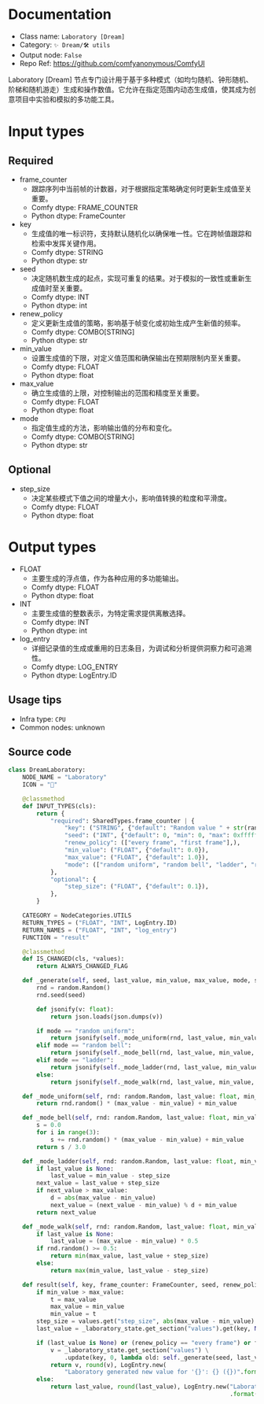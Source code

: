 
# Documentation
- Class name: `Laboratory [Dream]`
- Category: `✨ Dream/🛠 utils`
- Output node: `False`
- Repo Ref: https://github.com/comfyanonymous/ComfyUI

Laboratory [Dream] 节点专门设计用于基于多种模式（如均匀随机、钟形随机、阶梯和随机游走）生成和操作数值。它允许在指定范围内动态生成值，使其成为创意项目中实验和模拟的多功能工具。

# Input types
## Required
- frame_counter
    - 跟踪序列中当前帧的计数器，对于根据指定策略确定何时更新生成值至关重要。
    - Comfy dtype: FRAME_COUNTER
    - Python dtype: FrameCounter
- key
    - 生成值的唯一标识符，支持默认随机化以确保唯一性。它在跨帧值跟踪和检索中发挥关键作用。
    - Comfy dtype: STRING
    - Python dtype: str
- seed
    - 决定随机数生成的起点，实现可重复的结果。对于模拟的一致性或重新生成值时至关重要。
    - Comfy dtype: INT
    - Python dtype: int
- renew_policy
    - 定义更新生成值的策略，影响基于帧变化或初始生成产生新值的频率。
    - Comfy dtype: COMBO[STRING]
    - Python dtype: str
- min_value
    - 设置生成值的下限，对定义值范围和确保输出在预期限制内至关重要。
    - Comfy dtype: FLOAT
    - Python dtype: float
- max_value
    - 确立生成值的上限，对控制输出的范围和精度至关重要。
    - Comfy dtype: FLOAT
    - Python dtype: float
- mode
    - 指定值生成的方法，影响输出值的分布和变化。
    - Comfy dtype: COMBO[STRING]
    - Python dtype: str
## Optional
- step_size
    - 决定某些模式下值之间的增量大小，影响值转换的粒度和平滑度。
    - Comfy dtype: FLOAT
    - Python dtype: float

# Output types
- FLOAT
    - 主要生成的浮点值，作为各种应用的多功能输出。
    - Comfy dtype: FLOAT
    - Python dtype: float
- INT
    - 主要生成值的整数表示，为特定需求提供离散选择。
    - Comfy dtype: INT
    - Python dtype: int
- log_entry
    - 详细记录值的生成或重用的日志条目，为调试和分析提供洞察力和可追溯性。
    - Comfy dtype: LOG_ENTRY
    - Python dtype: LogEntry.ID


## Usage tips
- Infra type: `CPU`
- Common nodes: unknown


## Source code
```python
class DreamLaboratory:
    NODE_NAME = "Laboratory"
    ICON = "🧪"

    @classmethod
    def INPUT_TYPES(cls):
        return {
            "required": SharedTypes.frame_counter | {
                "key": ("STRING", {"default": "Random value " + str(random.randint(0, 1000000))}),
                "seed": ("INT", {"default": 0, "min": 0, "max": 0xffffffffffffffff}),
                "renew_policy": (["every frame", "first frame"],),
                "min_value": ("FLOAT", {"default": 0.0}),
                "max_value": ("FLOAT", {"default": 1.0}),
                "mode": (["random uniform", "random bell", "ladder", "random walk"],),
            },
            "optional": {
                "step_size": ("FLOAT", {"default": 0.1}),
            },
        }

    CATEGORY = NodeCategories.UTILS
    RETURN_TYPES = ("FLOAT", "INT", LogEntry.ID)
    RETURN_NAMES = ("FLOAT", "INT", "log_entry")
    FUNCTION = "result"

    @classmethod
    def IS_CHANGED(cls, *values):
        return ALWAYS_CHANGED_FLAG

    def _generate(self, seed, last_value, min_value, max_value, mode, step_size):
        rnd = random.Random()
        rnd.seed(seed)

        def jsonify(v: float):
            return json.loads(json.dumps(v))

        if mode == "random uniform":
            return jsonify(self._mode_uniform(rnd, last_value, min_value, max_value, step_size))
        elif mode == "random bell":
            return jsonify(self._mode_bell(rnd, last_value, min_value, max_value, step_size))
        elif mode == "ladder":
            return jsonify(self._mode_ladder(rnd, last_value, min_value, max_value, step_size))
        else:
            return jsonify(self._mode_walk(rnd, last_value, min_value, max_value, step_size))

    def _mode_uniform(self, rnd: random.Random, last_value: float, min_value: float, max_value: float, step_size):
        return rnd.random() * (max_value - min_value) + min_value

    def _mode_bell(self, rnd: random.Random, last_value: float, min_value: float, max_value: float, step_size):
        s = 0.0
        for i in range(3):
            s += rnd.random() * (max_value - min_value) + min_value
        return s / 3.0

    def _mode_ladder(self, rnd: random.Random, last_value: float, min_value: float, max_value: float, step_size):
        if last_value is None:
            last_value = min_value - step_size
        next_value = last_value + step_size
        if next_value > max_value:
            d = abs(max_value - min_value)
            next_value = (next_value - min_value) % d + min_value
        return next_value

    def _mode_walk(self, rnd: random.Random, last_value: float, min_value: float, max_value: float, step_size):
        if last_value is None:
            last_value = (max_value - min_value) * 0.5
        if rnd.random() >= 0.5:
            return min(max_value, last_value + step_size)
        else:
            return max(min_value, last_value - step_size)

    def result(self, key, frame_counter: FrameCounter, seed, renew_policy, min_value, max_value, mode, **values):
        if min_value > max_value:
            t = max_value
            max_value = min_value
            min_value = t
        step_size = values.get("step_size", abs(max_value - min_value) * 0.1)
        last_value = _laboratory_state.get_section("values").get(key, None)

        if (last_value is None) or (renew_policy == "every frame") or frame_counter.is_first_frame:
            v = _laboratory_state.get_section("values") \
                .update(key, 0, lambda old: self._generate(seed, last_value, min_value, max_value, mode, step_size))
            return v, round(v), LogEntry.new(
                "Laboratory generated new value for '{}': {} ({})".format(key, v, round(v)))
        else:
            return last_value, round(last_value), LogEntry.new("Laboratory reused value for '{}': {} ({})"
                                                               .format(key, last_value, round(last_value)))

```
